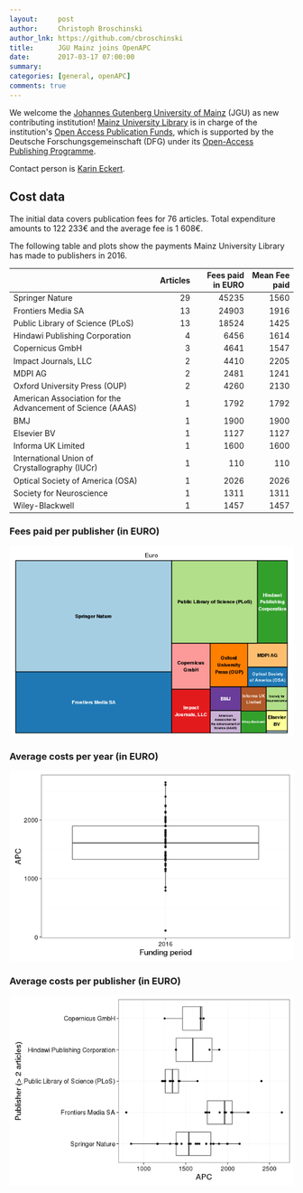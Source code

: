 ```yaml
---
layout:     post
author:     Christoph Broschinski
author_lnk: https://github.com/cbroschinski
title:      JGU Mainz joins OpenAPC
date:       2017-03-17 07:00:00
summary:    
categories: [general, openAPC]
comments: true
---
```




We welcome the [Johannes Gutenberg University of Mainz](https://www.uni-mainz.de/eng/) (JGU) as new contributing institution!
[Mainz University Library](https://www.ub.uni-mainz.de/) is in charge of the institution's [Open Access Publication Funds](https://www.openaccess.uni-mainz.de/publikationsfonds-der-jgu/),
which is supported by the Deutsche Forschungsgemeinschaft (DFG) under its [Open-Access Publishing Programme](http://www.dfg.de/en/research_funding/programmes/infrastructure/lis/funding_opportunities/open_access/).

Contact person is [Karin Eckert](mailto:K.Eckert@ub.uni-mainz.de).

## Cost data



The initial data covers publication fees for 76 articles. Total expenditure amounts to 122 233€ and the average fee is 1 608€.

The following table and plots show the payments Mainz University Library has made to publishers in 2016.


|                                                           | Articles| Fees paid in EURO| Mean Fee paid|
|:----------------------------------------------------------|--------:|-----------------:|-------------:|
|Springer Nature                                            |       29|             45235|          1560|
|Frontiers Media SA                                         |       13|             24903|          1916|
|Public Library of Science (PLoS)                           |       13|             18524|          1425|
|Hindawi Publishing Corporation                             |        4|              6456|          1614|
|Copernicus GmbH                                            |        3|              4641|          1547|
|Impact Journals, LLC                                       |        2|              4410|          2205|
|MDPI AG                                                    |        2|              2481|          1241|
|Oxford University Press (OUP)                              |        2|              4260|          2130|
|American Association for the Advancement of Science (AAAS) |        1|              1792|          1792|
|BMJ                                                        |        1|              1900|          1900|
|Elsevier BV                                                |        1|              1127|          1127|
|Informa UK Limited                                         |        1|              1600|          1600|
|International Union of Crystallography (IUCr)              |        1|               110|           110|
|Optical Society of America (OSA)                           |        1|              2026|          2026|
|Society for Neuroscience                                   |        1|              1311|          1311|
|Wiley-Blackwell                                            |        1|              1457|          1457|

### Fees paid per publisher (in EURO)

![plot of chunk tree_mainz_2017_03_17_full](/figure/tree_mainz_2017_03_17_full-1.png)

###  Average costs per year (in EURO)

![plot of chunk box_mainz_2017_03_17_year_full](/figure/box_mainz_2017_03_17_year_full-1.png)

###  Average costs per publisher (in EURO)

![plot of chunk box_mainz_2017_03_17_publisher_full](/figure/box_mainz_2017_03_17_publisher_full-1.png)
